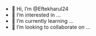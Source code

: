 - 👋 Hi, I’m @Eftekharul24
- 👀 I’m interested in ...
- 🌱 I’m currently learning ...
- 💞️ I’m looking to collaborate on ...


<!---
Eftekharul24/Eftekharul24 is a ✨ special ✨ repository because its `README.md` (this file) appears on your GitHub profile.
You can click the Preview link to take a look at your changes.
--->
